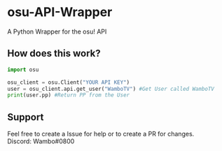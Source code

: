 # osu-API-Wrapper
A Python Wrapper for the osu! API


## How does this work?
```python
import osu

osu_client = osu.Client("YOUR API KEY")
user = osu_client.api.get_user("WamboTV") #Get User called WamboTV
print(user.pp) #Return PP from the User
```

## Support
Feel free to create a Issue for help or to create a PR for changes.\
Discord: Wambo#0800
